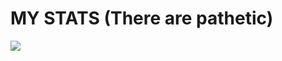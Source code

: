 # MY STATS (There are pathetic) 


![](https://raw.githubusercontent.com/vn7n24fzkq/github-profile-summary-cards-example/master/profile-summary-card-output/2077/0-profile-details.svg)
